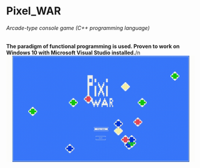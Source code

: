 # Pixel_WAR
###### Arcade-type console game (C++ programming language)
**The paradigm of functional programming is used. Proven to work on Windows 10 with Microsoft Visual Studio installed.**/n
![Alt Text](https://github.com/RiyanBliTe/Pixel_WAR/blob/master/images/game_menu.gif)
